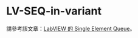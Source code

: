 # LV-SEQ-in-variant

請參考該文章：[LabVIEW 的 Single Element Queue](https://show6114.com/2018/08/29/labview-single-element-queue/)。